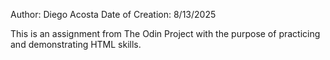 Author: Diego Acosta
Date of Creation: 8/13/2025

This is an assignment from The Odin Project with the purpose of practicing and demonstrating HTML skills.
